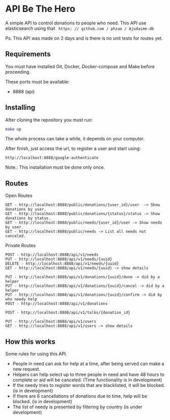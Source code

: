 # API Be The Hero

A simple API to control donations to people who need. 
This API use elasticsearch using that `` https: // github.com / phzao / Ajudaime-db``

Ps. This API was made on 2 days and is there is no unit tests for routes yet. 

## Requirements

You must have installed Git, Docker, Docker-compose and Make before proceeding.
 
These ports must be available:
- 8888 (api)
 
## Installing

After cloning the repository you must run:


```bash
make up
```

The whole process can take a while, it depends on your computer.

After finish, just access the url, to register a user and start using:

``
http://localhost:8888/google-authenticate
`` 

Note.: This installation must be done only once.

## Routes

Open Routes

````
GET - http://localhost:8888/public/donations/{user_id}/user  -> Show donations by user.
GET - http://localhost:8888/public/donations/{status}/status -> Show donations by status.
GET - http://localhost:8888/public/needs/{user_id}/user -> Show needs by user.
GET - http://localhost:8888/public/needs -> List all needs not canceled.
````

Private Routes

````
POST - http://localhost:8888/api/v1/needs 
PUT - http://localhost:8888/api/v1/needs/{uuid}
DELETE - http://localhost:8888/api/v1/needs/{uuid}
GET - http://localhost:8888/api/v1/needs/{uuid} -> show details 

PUT - http://localhost:8888/api/v1/donations/{uuid}/done -> did by a helper
PUT - http://localhost:8888/api/v1/donations/{uuid}/cancel -> did by a helper
PUT - http://localhost:8888/api/v1/donations/{uuid}/confirm -> did by who needy help
POST - http://localhost:8888/api/v1/donations

POST - http://localhost:8888/api/v1/talks/{donation_id}

PUT - http://localhost:8888/api/v1/users
GET - http://localhost:8888/api/v1/users -> show details

````

## How this works

Some rules for using this API.
- People in need can ask for help at a time, after being served can make a new request.
- Helpers can help select up to three people in need and have 48 hours to complete or aid will be canceled. (Time functionality is in development)
- If the needy tries to register words that are blacklisted, it will be blocked. (is in development)
- If there are 6 cancellations of donations due to time, help will be blocked. (is in development)
- The list of needy is presented by filtering by country (is under development)